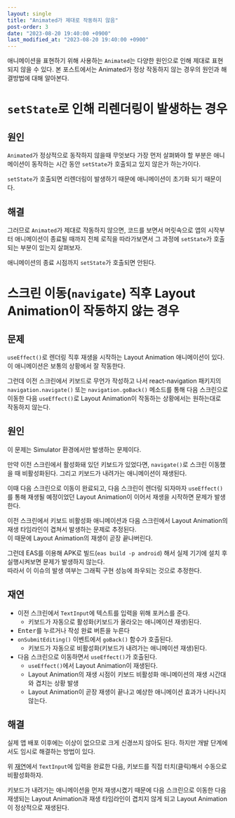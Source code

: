 ```yaml
---
layout: single
title: "Animated가 제대로 작동하지 않음"
post-order: 3
date: "2023-08-20 19:40:00 +0900"
last_modified_at: "2023-08-20 19:40:00 +0900"
---
```


애니메이션을 표현하기 위해 사용하는 `Animated`는 다양한 원인으로 인해 제대로 표현되지 않을 수 있다.
본 포스트에서는 Animated가 정상 작동하지 않는 경우의 원인과 해결방법에 대해 알아본다.

# `setState`로 인해 리렌더링이 발생하는 경우

## 원인

`Animated`가 정상적으로 동작하지 않을때 무엇보다 가장 먼저 살펴봐야 할 부분은
애니메이션이 동작하는 시간 동안 `setState`가 호출되고 있지 않은가 하는가이다.

`setState`가 호출되면 리렌더링이 발생하기 때문에 애니메이션이 초기화 되기 때문이다.

## 해결

그러므로 `Animated`가 제대로 작동하지 않으면, 코드를 보면서 머릿속으로 앱의 시작부터 애니메이션이 종료될 때까지
전체 로직을 따라가보면서 그 과정에 `setState`가 호출되는 부분이 있는지 살펴보자.

애니메이션의 종료 시점까지 `setState`가 호출되면 안된다.

# 스크린 이동(`navigate`) 직후 Layout Animation이 작동하지 않는 경우

## 문제

`useEffect()`로 렌더링 직후 재생을 시작하는 Layout Animation 애니메이션이 있다.
이 애니메이션은 보통의 상황에서 잘 작동한다.

그런데 이전 스크린에서 키보드로 무언가 작성하고 나서 react-navigation 패키지의
`navigation.navigate()` 또는 `navigation.goBack()` 메소드를 통해 다음 스크린으로 이동한 다음
`useEffect()`로 Layout Animation이 작동하는 상황에서는 원하는대로 작동하지 않는다.

## 원인

이 문제는 Simulator 환경에서만 발생하는 문제이다.

만약 이전 스크린에서 활성화돼 있던 키보드가 있었다면, `navigate()`로 스크린 이동했을 때 비활성화된다.
그리고 키보드가 내려가는 애니메이션이 재생된다.

이때 다음 스크린으로 이동이 완료되고, 다음 스크린이 렌더링 되자마자 `useEffect()`를 통해 재생될 예정이었던
Layout Animation이 이어서 재생을 시작하면 문제가 발생한다.

이전 스크린에서 키보드 비활성화 애니메이션과 다음 스크린에서 Layout Animation의 재생 타임라인이
겹쳐서 발생하는 문제로 추정된다.<br/>
이 때문에 Layout Animation의 재생이 곧장 끝나버린다.

그런데 EAS를 이용해 APK로 빌드(`eas build -p android`) 해서 실제 기기에 설치 후 실행시켜보면
문제가 발생하지 않는다.<br/>
따라서 이 이슈의 발생 여부는 그래픽 구현 성능에 좌우되는 것으로 추정한다.

## 재연

* 이전 스크린에서 `TextInput`에 텍스트를 입력을 위해 포커스를 준다.
  * 키보드가 자동으로 활성화(키보드가 올라오는 애니메이션 재생)된다.
* <kbd>Enter</kbd>를 누르거나 작성 완료 버튼을 누른다
* `onSubmitEditing()` 이벤트에서 `goBack()` 함수가 호출된다.
  * 키보드가 자동으로 비활성화(키보드가 내려가는 애니메이션 재생)된다.
* 다음 스크린으로 이동하면서 `useEffect()`가 호출된다.
  * `useEffect()`에서 Layout Animation이 재생된다.
  * Layout Animation의 재생 시점이 키보드 비활성화 애니메이션의 재생 시간대와 겹치는 상황 발생
  * Layout Animation이 곧장 재생이 끝나고 예상한 애니메이션 효과가 나타나지 않는다.

## 해결

실제 앱 배포 이후에는 이상이 없으므로 크게 신경쓰지 않아도 된다. 하지만 개발 단계에서도 임시로 해결하는 방법이 있다.

위 [재연](#재연)에서 `TextInput`에 입력을 완료한 다음, 키보드를 직접 터치(클릭)해서 수동으로 비활성화하자.

키보드가 내려가는 애니메이션을 먼저 재생시켰기 때문에
다음 스크린으로 이동한 다음 재생되는 Layout Animation과 재생 타임라인이 겹치지 않게 되고
Layout Animation이 정상적으로 재생된다.
